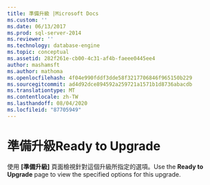 ```yaml
---
title: 準備升級 |Microsoft Docs
ms.custom: ''
ms.date: 06/13/2017
ms.prod: sql-server-2014
ms.reviewer: ''
ms.technology: database-engine
ms.topic: conceptual
ms.assetid: 282f261e-cb00-4c31-af4b-faeee0445ee4
author: mashamsft
ms.author: mathoma
ms.openlocfilehash: 4f04e990fddf3dde58f3217706846f965150b229
ms.sourcegitcommit: ad4d92dce894592a259721a1571b1d8736abacdb
ms.translationtype: MT
ms.contentlocale: zh-TW
ms.lasthandoff: 08/04/2020
ms.locfileid: "87705949"
---
```

# <a name="ready-to-upgrade"></a><span data-ttu-id="2cae4-102">準備升級</span><span class="sxs-lookup"><span data-stu-id="2cae4-102">Ready to Upgrade</span></span>
  <span data-ttu-id="2cae4-103">使用 **[準備升級]** 頁面檢視針對這個升級所指定的選項。</span><span class="sxs-lookup"><span data-stu-id="2cae4-103">Use the **Ready to Upgrade** page to view the specified options for this upgrade.</span></span>  
  
  
